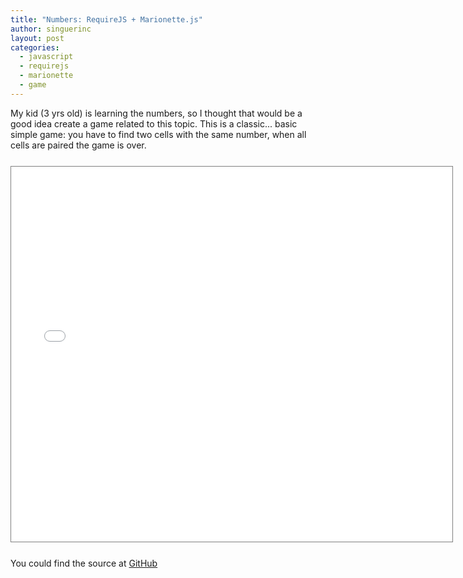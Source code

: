 ```yaml
---
title: "Numbers: RequireJS + Marionette.js"
author: singuerinc
layout: post
categories:
  - javascript
  - requirejs
  - marionette
  - game
---
```


My kid (3 yrs old) is learning the numbers, so I thought that would be a good idea create a game related to this topic.
This is a classic... basic simple game: you have to find two cells with the same number, when all cells are paired the game is over.

<iframe src="/code/labs/require-marionette-game/index.html" style="border: 1px solid grey;width: 706px;height: 600px;margin: 25px auto;display: block;"></iframe>

You could find the source at <a href="https://github.com/singuerinc/blog/tree/master/lanyon/code/labs/require-marionette-game" target="\_blank">GitHub</a>
